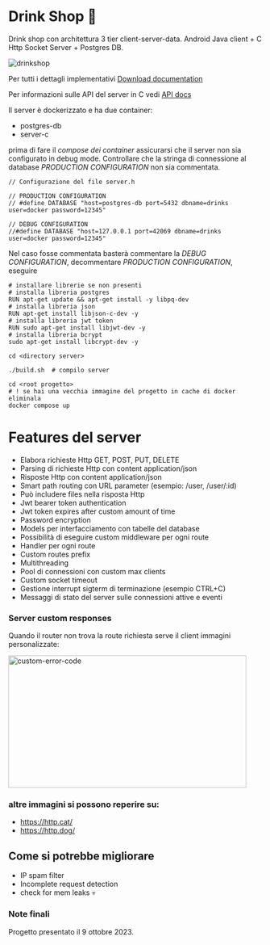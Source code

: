 # Drink Shop 🍹
Drink shop con architettura 3 tier client-server-data. Android Java client + C Http Socket Server + Postgres DB. 

<img  alt="drinkshop" src="https://github.com/user-attachments/assets/4fc1d88a-e502-4894-95a2-35e035ef8cdd" />

Per tutti i dettagli implementativi [Download documentation](https://github.com/AlessandroBonomo28/DrinkShop/raw/main/Documentazione%20Juicy%20Lemon.docx)
 
Per informazioni sulle API del server in C vedi [API docs](docs/routes.md)

 Il server è dockerizzato e ha due container:
 - postgres-db
 - server-c

prima di fare il *compose dei container* assicurarsi che il server non sia configurato in debug mode. Controllare che la stringa di connessione al database *PRODUCTION CONFIGURATION* non sia commentata.
 ```
 // Configurazione del file server.h
 
 // PRODUCTION CONFIGURATION 
 // #define DATABASE "host=postgres-db port=5432 dbname=drinks user=docker password=12345"

 // DEBUG CONFIGURATION 
 //#define DATABASE "host=127.0.0.1 port=42069 dbname=drinks user=docker password=12345"
 ```
 Nel caso fosse commentata basterà commentare la *DEBUG CONFIGURATION*, decommentare *PRODUCTION CONFIGURATION*, eseguire
 ```
# installare librerie se non presenti
# installa libreria postgres
RUN apt-get update && apt-get install -y libpq-dev
# installa libreria json
RUN apt-get install libjson-c-dev -y
# installa libreria jwt token
RUN sudo apt-get install libjwt-dev -y
# installa libreria bcrypt
sudo apt-get install libcrypt-dev -y

cd <directory server>

./build.sh  # compilo server
 
cd <root progetto>
# ! se hai una vecchia immagine del progetto in cache di docker eliminala
docker compose up
 ```
 # Features del server
 - Elabora richieste Http GET, POST, PUT, DELETE
 - Parsing di richieste Http con content application/json
 - Risposte Http con content application/json
 - Smart path routing con URL parameter (esempio: /user, /user/:id) 
 - Può includere files nella risposta Http
 - Jwt bearer token authentication
 - Jwt token expires after custom amount of time
 - Password encryption
 - Models per interfacciamento con tabelle del database
 - Possibilità di eseguire custom middleware per ogni route
 - Handler per ogni route
 - Custom routes prefix
 - Multithreading
 - Pool di connessioni con custom max clients  
 - Custom socket timeout
 - Gestione interrupt sigterm di terminazione (esempio CTRL+C)
 - Messaggi di stato del server sulle connessioni attive e eventi
 ### Server custom responses
 Quando il router non trova la route richiesta serve il client immagini personalizzate:
 
<img width="472" height="262" alt="custom-error-code" src="https://github.com/user-attachments/assets/3d6ee428-280e-48e0-bbab-9e9c8c030991" />

### altre immagini si possono reperire su:
- https://http.cat/
- https://http.dog/

 ## Come si potrebbe migliorare
 - IP spam filter
 - Incomplete request detection
 - check for mem leaks 💀

### Note finali
Progetto presentato il 9 ottobre 2023.
